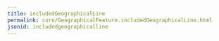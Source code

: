 ```yaml
---
title: includedGeographicalLine
permalink: core/GeographicalFeature.includedGeographicalLine.html
jsonid: includedgeographicalline
---
```

